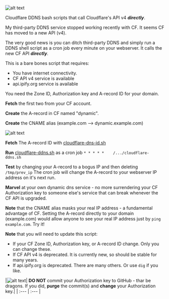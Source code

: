 ![alt text](https://raw.githubusercontent.com/dcerisano/cloudflare-dynamic-dns/master/img/cloudflare-dns.png)

Cloudflare DDNS bash scripts that call Cloudflare's API v4 ***directly***.

My third-party DDNS service stopped working recently with CF.
It seems CF has moved to a new API (v4).

The very good news is you can ditch third-party DDNS and simply run a DDNS shell script as a cron job every minute on your webserver. It calls the new CF API ***directly***.

This is a bare bones script that requires:
* You have internet connectivity.
* CF API v4 service  is available
* api.ipify.org service is available

You need the Zone ID,  Authorization key and A-record ID for your domain.

**Fetch** the first two  from your CF account.

**Create** the A-record in CF named "dynamic".

**Create** the CNAME alias (example.com --> dynamic.example.com) 

![alt text](https://raw.githubusercontent.com/dcerisano/cloudflare-dynamic-dns/master/img/cf.png)

**Fetch** The A-record ID with [cloudflare-dns-id.sh](https://raw.githubusercontent.com/dcerisano/cloudflare-dynamic-dns/master/cloudflare-dns-id.sh)

**Run** [cloudflare-ddns.sh](https://raw.githubusercontent.com/dcerisano/cloudflare-dynamic-dns/master/cloudflare-ddns.sh) as a cron job `* * * * *    /.../cloudflare-ddns.sh`

**Test** by changing your A-record to a bogus IP and then deleting `/tmp/prev_ip`
The cron job will change the A-record to your webserver IP address on it's next run.

**Marvel** at your own dynamic dns service - no more surrendering your CF Authorization key to someone else's service that can break whenever the CF API is upgraded. 

**Note** that the CNAME alias masks your real IP address - a fundamental advantage of CF. Setting the A-record directly to your domain (example.com) would allow anyone to see your real IP address just by `ping example.com`. Try it!

**Note** that you will need to update this script:
* If your CF Zone ID, Authorization key, or A-record ID change. Only you can change these.
* If CF API v4 is deprecated. It is currently new, so should be stable for many years.
* If api.ipify.org is deprecated. There are many others. Or use `dig` if you like.

|![alt text](https://raw.githubusercontent.com/dcerisano/cloudflare-dynamic-dns/master/img/dragon-key.png)|
**DO NOT** commit your Authorization key to GitHub - thar be dragons. If you did, **purge** the commit(s) and **change** your Authorization key.| 
| :--- | :--- |